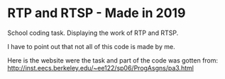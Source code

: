 # RTP and RTSP - Made in 2019
School coding task. Displaying the work of RTP and RTSP.

I have to point out that not all of this code is made by me. 

Here is the website were the task and part of the code was gotten from: http://inst.eecs.berkeley.edu/~ee122/sp06/ProgAsgns/pa3.html
